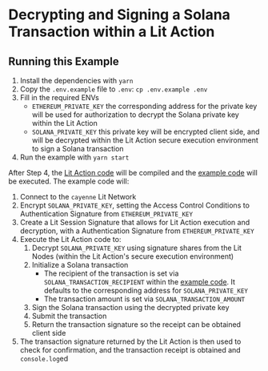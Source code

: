 # Decrypting and Signing a Solana Transaction within a Lit Action

## Running this Example

1. Install the dependencies with `yarn`
2. Copy the `.env.example` file to `.env`: `cp .env.example .env`
3. Fill in the required ENVs
   - `ETHEREUM_PRIVATE_KEY` the corresponding address for the private key will be used for authorization to decrypt the Solana private key within the Lit Action
   - `SOLANA_PRIVATE_KEY` this private key will be encrypted client side, and will be decrypted within the Lit Action secure execution environment to sign a Solana transaction
4. Run the example with `yarn start`

After Step 4, the [Lit Action code](./src/litAction.js) will be compiled and the [example code](./src/index.ts) will be executed. The example code will:

1. Connect to the `cayenne` Lit Network
2. Encrypt `SOLANA_PRIVATE_KEY`, setting the Access Control Conditions to Authentication Signature from `ETHEREUM_PRIVATE_KEY`
3. Create a Lit Session Signature that allows for Lit Action execution and decryption, with a Authentication Signature from `ETHEREUM_PRIVATE_KEY`
4. Execute the Lit Action code to:
   1. Decrypt `SOLANA_PRIVATE_KEY` using signature shares from the Lit Nodes (within the Lit Action's secure execution environment)
   2. Initialize a Solana transaction
      - The recipient of the transaction is set via `SOLANA_TRANSACTION_RECIPIENT` within the [example code](./src/index.ts). It defaults to the corresponding address for `SOLANA_PRIVATE_KEY`
      - The transaction amount is set via `SOLANA_TRANSACTION_AMOUNT`
   3. Sign the Solana transaction using the decrypted private key
   4. Submit the transaction
   5. Return the transaction signature so the receipt can be obtained client side
5. The transaction signature returned by the Lit Action is then used to check for confirmation, and the transaction receipt is obtained and `console.log`ed
